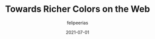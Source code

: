 ---
author: felipeerias
date: 2021-07-01
tags:
  - design
  - colors
target_url: https://darker.ink/writings/Towards-richer-colors-on-the-Web
title: Towards Richer Colors on the Web
---